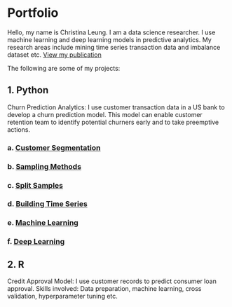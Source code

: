 # Portfolio
Hello, my name is Christina Leung.  I am a data science researcher.  I use machine learning and deep learning models in predictive analytics.  My research areas include mining time series transaction data and imbalance dataset etc.
[View my publication](https://aisel.aisnet.org/amcis2020/data_science_analytics_for_decision_support/data_science_analytics_for_decision_support/28/)

The following are some of my projects:
## 1. Python
   Churn Prediction Analytics: I use customer transaction data in a US bank to develop a churn prediction model.  This model can enable customer retention team to identify potential churners early and to take preemptive actions.

### a. [Customer Segmentation](https://github.com/cleung23/Python-Code/blob/bb4614cfd589fb43f0fe634254fe5abd2a8d8f52/Customer%20Segmentation.ipynb)

### b. [Sampling Methods](https://github.com/cleung23/Python-Code/blob/bb4614cfd589fb43f0fe634254fe5abd2a8d8f52/Sampling%20Methods.ipynb)

### c. [Split Samples](https://github.com/cleung23/Python-Code/blob/bb4614cfd589fb43f0fe634254fe5abd2a8d8f52/Split%20Sample.ipynb)

### d. [Building Time Series](https://github.com/cleung23/Python-Code/blob/3bef045602b1a64cb99ade62ade53e2581c1763c/Building%20TS.ipynb)

### e. [Machine Learning](https://github.com/cleung23/Python-Code/blob/01c4413a61cf3bb1eeda9d5c2ce6881750f61171/ML.ipynb)

### f. [Deep Learning](https://github.com/cleung23/Python-Code/blob/42575cfcb2cf34f0b152b028863186ee9ba8e77f/Deep%20Learning.ipynb)

   
## 2. R
   Credit Approval Model: I use customer records to predict consumer loan approval.
   Skills involved: Data preparation, machine learning, cross validation, hyperparameter tuning etc.
